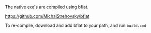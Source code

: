 The native exe's are compiled using bflat. 

https://github.com/MichalStrehovsky/bflat

To re-compile, download and add bflat to your path, and run `build.cmd`